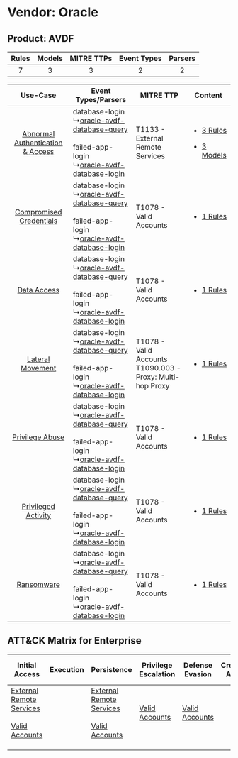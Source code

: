 Vendor: Oracle
==============
Product: AVDF
-------------
| Rules | Models | MITRE TTPs | Event Types | Parsers |
|:-----:|:------:|:----------:|:-----------:|:-------:|
|   7   |   3    |     3      |      2      |    2    |

|    Use-Case    | Event Types/Parsers    | MITRE TTP    | Content    |
|:----:| ---- | ---- | ---- |
| [Abnormal Authentication & Access](../../../UseCases/uc_abnormal_authentication_&_access.md) |  database-login<br> ↳[oracle-avdf-database-query](Ps/pC_oracleavdfdatabasequery.md)<br><br> failed-app-login<br> ↳[oracle-avdf-database-login](Ps/pC_oracleavdfdatabaselogin.md)<br> | T1133 - External Remote Services<br>    | [<ul><li>3 Rules</li></ul><ul><li>3 Models</li></ul>](RM/r_m_oracle_avdf_Abnormal_Authentication_&_Access.md) |
|          [Compromised Credentials](../../../UseCases/uc_compromised_credentials.md)          |  database-login<br> ↳[oracle-avdf-database-query](Ps/pC_oracleavdfdatabasequery.md)<br><br> failed-app-login<br> ↳[oracle-avdf-database-login](Ps/pC_oracleavdfdatabaselogin.md)<br> | T1078 - Valid Accounts<br>    | [<ul><li>1 Rules</li></ul>](RM/r_m_oracle_avdf_Compromised_Credentials.md)    |
|    [Data Access](../../../UseCases/uc_data_access.md)    |  database-login<br> ↳[oracle-avdf-database-query](Ps/pC_oracleavdfdatabasequery.md)<br><br> failed-app-login<br> ↳[oracle-avdf-database-login](Ps/pC_oracleavdfdatabaselogin.md)<br> | T1078 - Valid Accounts<br>    | [<ul><li>1 Rules</li></ul>](RM/r_m_oracle_avdf_Data_Access.md)    |
|    [Lateral Movement](../../../UseCases/uc_lateral_movement.md)    |  database-login<br> ↳[oracle-avdf-database-query](Ps/pC_oracleavdfdatabasequery.md)<br><br> failed-app-login<br> ↳[oracle-avdf-database-login](Ps/pC_oracleavdfdatabaselogin.md)<br> | T1078 - Valid Accounts<br>T1090.003 - Proxy: Multi-hop Proxy<br> | [<ul><li>1 Rules</li></ul>](RM/r_m_oracle_avdf_Lateral_Movement.md)    |
|    [Privilege Abuse](../../../UseCases/uc_privilege_abuse.md)    |  database-login<br> ↳[oracle-avdf-database-query](Ps/pC_oracleavdfdatabasequery.md)<br><br> failed-app-login<br> ↳[oracle-avdf-database-login](Ps/pC_oracleavdfdatabaselogin.md)<br> | T1078 - Valid Accounts<br>    | [<ul><li>1 Rules</li></ul>](RM/r_m_oracle_avdf_Privilege_Abuse.md)    |
|    [Privileged Activity](../../../UseCases/uc_privileged_activity.md)    |  database-login<br> ↳[oracle-avdf-database-query](Ps/pC_oracleavdfdatabasequery.md)<br><br> failed-app-login<br> ↳[oracle-avdf-database-login](Ps/pC_oracleavdfdatabaselogin.md)<br> | T1078 - Valid Accounts<br>    | [<ul><li>1 Rules</li></ul>](RM/r_m_oracle_avdf_Privileged_Activity.md)    |
|    [Ransomware](../../../UseCases/uc_ransomware.md)    |  database-login<br> ↳[oracle-avdf-database-query](Ps/pC_oracleavdfdatabasequery.md)<br><br> failed-app-login<br> ↳[oracle-avdf-database-login](Ps/pC_oracleavdfdatabaselogin.md)<br> | T1078 - Valid Accounts<br>    | [<ul><li>1 Rules</li></ul>](RM/r_m_oracle_avdf_Ransomware.md)    |

ATT&CK Matrix for Enterprise
----------------------------
| Initial Access                                                                                                                                   | Execution | Persistence                                                                                                                                      | Privilege Escalation                                                | Defense Evasion                                                     | Credential Access | Discovery | Lateral Movement | Collection | Command and Control                                                                                                                       | Exfiltration | Impact |
| ------------------------------------------------------------------------------------------------------------------------------------------------ | --------- | ------------------------------------------------------------------------------------------------------------------------------------------------ | ------------------------------------------------------------------- | ------------------------------------------------------------------- | ----------------- | --------- | ---------------- | ---------- | ----------------------------------------------------------------------------------------------------------------------------------------- | ------------ | ------ |
| [External Remote Services](https://attack.mitre.org/techniques/T1133)<br><br>[Valid Accounts](https://attack.mitre.org/techniques/T1078)<br><br> |           | [External Remote Services](https://attack.mitre.org/techniques/T1133)<br><br>[Valid Accounts](https://attack.mitre.org/techniques/T1078)<br><br> | [Valid Accounts](https://attack.mitre.org/techniques/T1078)<br><br> | [Valid Accounts](https://attack.mitre.org/techniques/T1078)<br><br> |                   |           |                  |            | [Proxy: Multi-hop Proxy](https://attack.mitre.org/techniques/T1090/003)<br><br>[Proxy](https://attack.mitre.org/techniques/T1090)<br><br> |              |        |